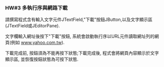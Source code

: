 ### HW#3 多執行序與網路下載

請撰寫程式含有輸入文字元件JTextField,"下載"按鈕JButton,以及文字顯示區(JTextField或JEditorPane).

文字欄輸入網址後按下"下載"按鈕, 系統會啟動執行序以URL元件讀取網址列的網頁(例如 www.yahoo.com.tw).

下載完成前, 按鈕須為不能再按下狀態;下載完成後, 程式會將網頁內容顯示於文字顯示區, 並恢復按鈕狀態為可按下狀態. 
